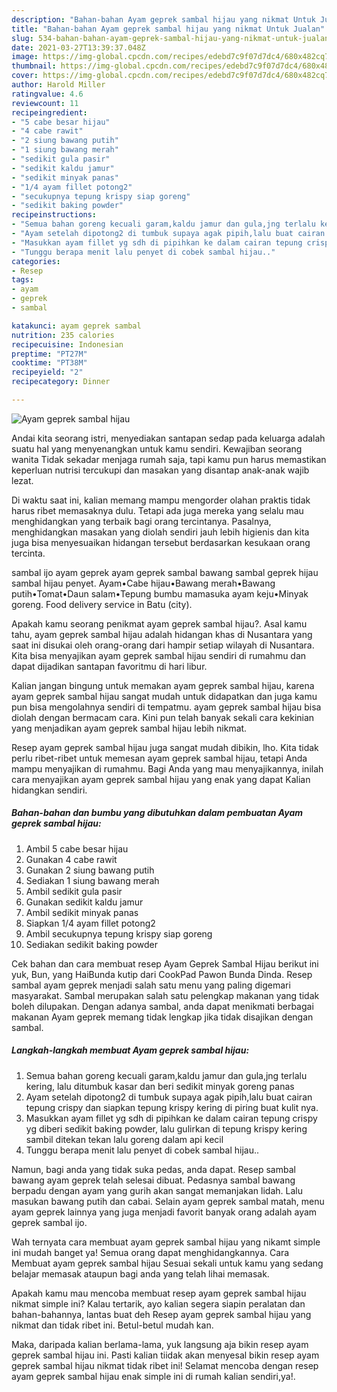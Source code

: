 ```yaml
---
description: "Bahan-bahan Ayam geprek sambal hijau yang nikmat Untuk Jualan"
title: "Bahan-bahan Ayam geprek sambal hijau yang nikmat Untuk Jualan"
slug: 534-bahan-bahan-ayam-geprek-sambal-hijau-yang-nikmat-untuk-jualan
date: 2021-03-27T13:39:37.048Z
image: https://img-global.cpcdn.com/recipes/edebd7c9f07d7dc4/680x482cq70/ayam-geprek-sambal-hijau-foto-resep-utama.jpg
thumbnail: https://img-global.cpcdn.com/recipes/edebd7c9f07d7dc4/680x482cq70/ayam-geprek-sambal-hijau-foto-resep-utama.jpg
cover: https://img-global.cpcdn.com/recipes/edebd7c9f07d7dc4/680x482cq70/ayam-geprek-sambal-hijau-foto-resep-utama.jpg
author: Harold Miller
ratingvalue: 4.6
reviewcount: 11
recipeingredient:
- "5 cabe besar hijau"
- "4 cabe rawit"
- "2 siung bawang putih"
- "1 siung bawang merah"
- "sedikit gula pasir"
- "sedikit kaldu jamur"
- "sedikit minyak panas"
- "1/4 ayam fillet potong2"
- "secukupnya tepung krispy siap goreng"
- "sedikit baking powder"
recipeinstructions:
- "Semua bahan goreng kecuali garam,kaldu jamur dan gula,jng terlalu kering, lalu ditumbuk kasar dan beri sedikit minyak goreng panas"
- "Ayam setelah dipotong2 di tumbuk supaya agak pipih,lalu buat cairan tepung crispy dan siapkan tepung krispy kering di piring buat kulit nya."
- "Masukkan ayam fillet yg sdh di pipihkan ke dalam cairan tepung crispy yg diberi sedikit baking powder, lalu gulirkan di tepung krispy kering sambil ditekan tekan lalu goreng dalam api kecil"
- "Tunggu berapa menit lalu penyet di cobek sambal hijau.."
categories:
- Resep
tags:
- ayam
- geprek
- sambal

katakunci: ayam geprek sambal 
nutrition: 235 calories
recipecuisine: Indonesian
preptime: "PT27M"
cooktime: "PT38M"
recipeyield: "2"
recipecategory: Dinner

---
```



![Ayam geprek sambal hijau](https://img-global.cpcdn.com/recipes/edebd7c9f07d7dc4/680x482cq70/ayam-geprek-sambal-hijau-foto-resep-utama.jpg)

Andai kita seorang istri, menyediakan santapan sedap pada keluarga adalah suatu hal yang menyenangkan untuk kamu sendiri. Kewajiban seorang  wanita Tidak sekadar menjaga rumah saja, tapi kamu pun harus memastikan keperluan nutrisi tercukupi dan masakan yang disantap anak-anak wajib lezat.

Di waktu  saat ini, kalian memang mampu mengorder olahan praktis tidak harus ribet memasaknya dulu. Tetapi ada juga mereka yang selalu mau menghidangkan yang terbaik bagi orang tercintanya. Pasalnya, menghidangkan masakan yang diolah sendiri jauh lebih higienis dan kita juga bisa menyesuaikan hidangan tersebut berdasarkan kesukaan orang tercinta. 

sambal ijo ayam geprek ayam geprek sambal bawang sambal geprek hijau sambal hijau penyet. Ayam•Cabe hijau•Bawang merah•Bawang putih•Tomat•Daun salam•Tepung bumbu mamasuka ayam keju•Minyak goreng. Food delivery service in Batu (city).

Apakah kamu seorang penikmat ayam geprek sambal hijau?. Asal kamu tahu, ayam geprek sambal hijau adalah hidangan khas di Nusantara yang saat ini disukai oleh orang-orang dari hampir setiap wilayah di Nusantara. Kita bisa menyajikan ayam geprek sambal hijau sendiri di rumahmu dan dapat dijadikan santapan favoritmu di hari libur.

Kalian jangan bingung untuk memakan ayam geprek sambal hijau, karena ayam geprek sambal hijau sangat mudah untuk didapatkan dan juga kamu pun bisa mengolahnya sendiri di tempatmu. ayam geprek sambal hijau bisa diolah dengan bermacam cara. Kini pun telah banyak sekali cara kekinian yang menjadikan ayam geprek sambal hijau lebih nikmat.

Resep ayam geprek sambal hijau juga sangat mudah dibikin, lho. Kita tidak perlu ribet-ribet untuk memesan ayam geprek sambal hijau, tetapi Anda mampu menyajikan di rumahmu. Bagi Anda yang mau menyajikannya, inilah cara menyajikan ayam geprek sambal hijau yang enak yang dapat Kalian hidangkan sendiri.

<!--inarticleads1-->

##### Bahan-bahan dan bumbu yang dibutuhkan dalam pembuatan Ayam geprek sambal hijau:

1. Ambil 5 cabe besar hijau
1. Gunakan 4 cabe rawit
1. Gunakan 2 siung bawang putih
1. Sediakan 1 siung bawang merah
1. Ambil sedikit gula pasir
1. Gunakan sedikit kaldu jamur
1. Ambil sedikit minyak panas
1. Siapkan 1/4 ayam fillet potong2
1. Ambil secukupnya tepung krispy siap goreng
1. Sediakan sedikit baking powder


Cek bahan dan cara membuat resep Ayam Geprek Sambal Hijau berikut ini yuk, Bun, yang HaiBunda kutip dari CookPad Pawon Bunda Dinda. Resep sambal ayam geprek menjadi salah satu menu yang paling digemari masyarakat. Sambal merupakan salah satu pelengkap makanan yang tidak boleh dilupakan. Dengan adanya sambal, anda dapat menikmati berbagai makanan Ayam geprek memang tidak lengkap jika tidak disajikan dengan sambal. 

<!--inarticleads2-->

##### Langkah-langkah membuat Ayam geprek sambal hijau:

1. Semua bahan goreng kecuali garam,kaldu jamur dan gula,jng terlalu kering, lalu ditumbuk kasar dan beri sedikit minyak goreng panas
1. Ayam setelah dipotong2 di tumbuk supaya agak pipih,lalu buat cairan tepung crispy dan siapkan tepung krispy kering di piring buat kulit nya.
1. Masukkan ayam fillet yg sdh di pipihkan ke dalam cairan tepung crispy yg diberi sedikit baking powder, lalu gulirkan di tepung krispy kering sambil ditekan tekan lalu goreng dalam api kecil
1. Tunggu berapa menit lalu penyet di cobek sambal hijau..


Namun, bagi anda yang tidak suka pedas, anda dapat. Resep sambal bawang ayam geprek telah selesai dibuat. Pedasnya sambal bawang berpadu dengan ayam yang gurih akan sangat memanjakan lidah. Lalu masukan bawang putih dan cabai. Selain ayam geprek sambal matah, menu ayam geprek lainnya yang juga menjadi favorit banyak orang adalah ayam geprek sambal ijo. 

Wah ternyata cara membuat ayam geprek sambal hijau yang nikamt simple ini mudah banget ya! Semua orang dapat menghidangkannya. Cara Membuat ayam geprek sambal hijau Sesuai sekali untuk kamu yang sedang belajar memasak ataupun bagi anda yang telah lihai memasak.

Apakah kamu mau mencoba membuat resep ayam geprek sambal hijau nikmat simple ini? Kalau tertarik, ayo kalian segera siapin peralatan dan bahan-bahannya, lantas buat deh Resep ayam geprek sambal hijau yang nikmat dan tidak ribet ini. Betul-betul mudah kan. 

Maka, daripada kalian berlama-lama, yuk langsung aja bikin resep ayam geprek sambal hijau ini. Pasti kalian tiidak akan menyesal bikin resep ayam geprek sambal hijau nikmat tidak ribet ini! Selamat mencoba dengan resep ayam geprek sambal hijau enak simple ini di rumah kalian sendiri,ya!.

